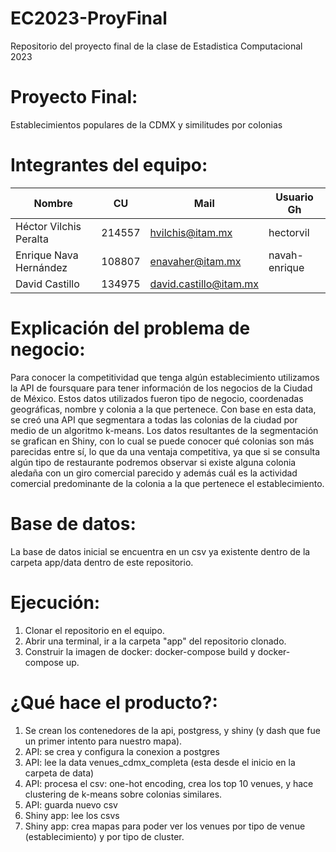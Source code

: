 # EC2023-ProyFinal
Repositorio del proyecto final de la clase de Estadistica Computacional 2023

# Proyecto Final:
Establecimientos populares de la CDMX y similitudes por colonias

# Integrantes del equipo:
| Nombre                              | CU     | Mail                   | Usuario Gh    |
| ----------------------------------- | ------ | ---------------------- | ------------- |
| Héctor Vilchis Peralta              | 214557 | hvilchis@itam.mx       | hectorvil     |
| Enrique Nava Hernández              | 108807 | enavaher@itam.mx       | navah-enrique |
| David Castillo                      | 134975 | david.castillo@itam.mx |               |


# Explicación del problema de negocio:
Para conocer la competitividad que tenga algún establecimiento utilizamos la API de foursquare para tener información de los negocios de la Ciudad de México. Estos datos utilizados fueron tipo de negocio, coordenadas geográficas, nombre y colonia a la que pertenece.
Con base en esta data, se creó una API que segmentara a todas las colonias de la ciudad por medio de un algoritmo k-means. Los datos resultantes de la segmentación se grafican en Shiny, con lo cual se puede conocer qué colonias son más parecidas entre sí, lo que da una ventaja competitiva, ya que si se consulta algún tipo de restaurante podremos observar si existe alguna colonia aledaña con un giro comercial parecido y además cuál es la actividad comercial predominante de la colonia a la que pertenece el establecimiento.

# Base de datos:
La base de datos inicial se encuentra en un csv ya existente dentro de la carpeta app/data dentro de este repositorio.

# Ejecución:
1. Clonar el repositorio en el equipo.
2. Abrir una terminal, ir a la carpeta "app" del repositorio clonado.
3. Construir la imagen de docker: docker-compose build y docker-compose up.

# ¿Qué hace el producto?:
1. Se crean los contenedores de la api, postgress, y shiny (y dash que fue un primer intento para nuestro mapa).
2. API: se crea y configura la conexion a postgres
3. API: lee la data venues_cdmx_completa (esta desde el inicio en la carpeta de data)
4. API: procesa el csv: one-hot encoding, crea los top 10 venues, y hace clustering de k-means sobre colonias similares.
5. API: guarda nuevo csv
6. Shiny app: lee los csvs
7. Shiny app: crea mapas para poder ver los venues por tipo de venue (establecimiento) y por tipo de cluster.
